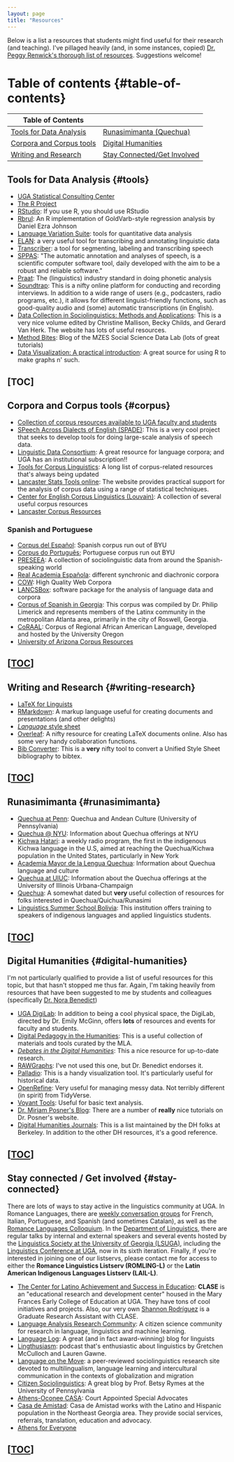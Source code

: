 ```yaml
---
layout: page
title: "Resources"
---
```


Below is a list a resources that students might find useful for their research (and teaching). I've pillaged heavily (and, in some instances, copied) [Dr. Peggy Renwick's thorough list of resources](http://faculty.franklin.uga.edu/mrenwick/phonetics-phonology-resources). Suggestions welcome!

# Table of contents {#table-of-contents} 

Table of Contents              |   |
---------------------------------------------------|------------------------------------------------|
[Tools for Data Analysis](#tools)                      | [Runasimimanta (Quechua)](#runasimimanta)    |
[Corpora and Corpus tools](#corpus)   | [Digital Humanities](#digital-humanities)   |
[Writing and Research](#writing-research)     |[Stay Connected/Get Involved](#stay-connected)   |

## Tools for Data Analysis {#tools} 
- [UGA Statistical Consulting Center](http://www.stat.uga.edu/consulting)
- [The R Project](http://www.r-project.org/)
- [RStudio](https://www.rstudio.com/): If you use R, you should use RStudio
- [Rbrul](http://www.danielezrajohnson.com/rbrul.html): An R implementation of GoldVarb-style regression analysis by Daniel Ezra Johnson
- [Language Variation Suite](https://languagevariationsuite.shinyapps.io/Pages/): tools for quantitative data analysis
- [ELAN](https://tla.mpi.nl/tools/tla-tools/elan/): a very useful tool for transcribing and annotating linguistic data
- [Transcriber](http://trans.sourceforge.net/en/presentation.php): a tool for segmenting, labeling and transcribing speech
- [SPPAS](http://www.sppas.org/): "The automatic annotation and analyses of speech, is a scientific computer software tool, daily developed with the aim to be a robust and reliable software."
- [Praat](http://www.fon.hum.uva.nl/praat/): The (linguistics) industry standard in doing phonetic analysis
- [Soundtrap](https://www.soundtrap.com/): This is a nifty online platform for conducting and recording interviews. In addition to a wide range of users (e.g., podcasters, radio programs, etc.), it allows for different linguist-friendly functions, such as good-quality audio and (some) automatic transcriptions (in English).
- [Data Collection in Sociolinguistics: Methods and Applications](https://sociolinguisticdatacollection.com/): This is a very nice volume edited by Christine Mallison, Becky Childs, and Gerard Van Herk. The website has lots of useful resources.
- [Method Bites](https://www.mzes.uni-mannheim.de/socialsciencedatalab/): Blog of the MZES Social Science Data Lab (lots of great tutorials)
- [Data Visualization: A practical introduction](https://socviz.co/): A great source for using R to make graphs n' such.

[[TOC](#table-of-contents)]
----

## Corpora and Corpus tools {#corpus} 
- [Collection of corpus resources available to UGA faculty and students](http://research.franklin.uga.edu/linglab/corpora)
- [SPeech Across Dialects of English (SPADE)](https://spade.glasgow.ac.uk/): This is a very cool project that seeks to develop tools for doing large-scale analysis of speech data.
- [Linguistic Data Consortium](https://www.ldc.upenn.edu/): A great resource for language corpora; and UGA has an institutional subscription!!
- [Tools for Corpus Linguistics](https://corpus-analysis.com/): A long list of corpus-related resources that's always being updated
- [Lancaster Stats Tools online](http://corpora.lancs.ac.uk/stats/index.php): The website provides practical support for the analysis of corpus data using a range of statistical techniques.
- <a href="https://uclouvain.be/en/research-institutes/ilc/cecl/corpora.html">Center for English Corpus Linguistics (Louvain)</a>: A collection of several useful corpus resources
- <a href="https://cqpweb.lancs.ac.uk/">Lancaster Corpus Resources</a>

### Spanish and Portuguese
- [Corpus del Español](http://www.corpusdelespanol.org/): Spanish corpus run out of BYU
- <a href="http://www.corpusdoportugues.org/">Corpus do Português</a>; Portuguese corpus run out BYU
- <a href="http://preseea.linguas.net/">PRESEEA</a>: A collection of sociolinguistic data from around the Spanish-speaking world
- <a href="http://www.rae.es/recursos/banco-de-datos">Real Academia Española</a>: different synchronic and diachronic corpora
- <a href="https://www.webcorpora.org/">COW</a>: High Quality Web Corpora
- <a href="http://corpora.lancs.ac.uk/lancsbox/">LANCSBox</a>: software package for the analysis of language data and corpora
- [Corpus of Spanish in Georgia](https://encompass.eku.edu/corpusspanga/): This corpus was compiled by Dr. Philip Limerick and represents members of the Latinx community in the metropolitan Atlanta area, primarily in the city of Roswell, Georgia.
- <a href="http://lingtools.uoregon.edu/coraal/explorer/">CoRAAL</a>: Corpus of Regional African American Language, developed and hosted by the University Oregon
- <a href="https://cesa.arizona.edu/links-other-sociolinguistic-corpora">University of Arizona Corpus Resources</a>

[[TOC](#table-of-contents)]
---

## Writing and Research {#writing-research}
- <a href="http://www.essex.ac.uk/linguistics/external/clmt/latex4ling/">LaTeX for Linguists</a>
- <a href="https://rmarkdown.rstudio.com/">RMarkdown</a>: A markup language useful for creating documents and presentations (and other delights)
- <a href="https://www.linguisticsociety.org/sites/default/files/style-sheet.pdf"><em>Language</em> style sheet</a>
- <a href="http://www.overleaf.com">Overleaf</a>: A nifty resource for creating LaTeX documents online. Also has some very handy collaboration functions.
- [Bib Converter](http://glottotopia.org/doc2tex/doc2bib): This is a **very** nifty tool to convert a Unified Style Sheet bibliography to bibtex.

[[TOC](#table-of-contents)]
---

## Runasimimanta {#runasimimanta}
- <a href="https://web.sas.upenn.edu/quechua/">Quechua at Penn</a>: Quechua and Andean Culture (University of Pennsylvania)
- <a href="https://as.nyu.edu/content/nyu-as/as/research-centers/clacs/quechua.html">Quechua @ NYU</a>: Information about Quechua offerings at NYU
- <a href="https://kichwahatari.org/">Kichwa Hatari</a>: a weekly radio program, the first in the indigenous Kichwa language in the U.S, aimed at reaching the Quechua/Kichwa population in the United States, particularly in New York
- <a href="http://amlq.org.pe/">Academia Mayor de la Lengua Quechua</a>: Information about Quechua language and culture
- <a href="http://www.clacs.illinois.edu/quechua/">Quechua at UIUC</a>: Information about the Quechua offerings at the University of Illinois Urbana-Champaign
- <a href="http://www.quechua.org.uk/">Quechua</a>: A somewhat dated but <strong>very </strong>useful collection of resources for folks interested in Quechua/Quichua/Runasimi
- [Linguistics Summer School Bolivia](https://www.lssbolivia.com/?fbclid=IwAR0RdJpESc70ZuTjig1HtGsB2k9cRdb5lAzF3wzkuBe0nDFbATUjN7oYdCY): This institution offers training to speakers of indigenous languages and applied linguistics students.

[[TOC](#table-of-contents)]
---

## Digital Humanities {#digital-humanities}
I'm not particularly qualified to provide a list of useful resources for this topic, but that hasn't stopped me thus far. Again, I'm taking heavily from resources that have been suggested to me by students and colleagues (specifically [Dr. Nora Benedict](https://norabenedict.github.io/index.html))

- [UGA DigiLab](https://digi.uga.edu/digilab/#1544564021635-6ae22572-cb2d): In addition to being a cool physical space, the DigiLab, directed by Dr. Emily McGinn, offers **lots** of resources and events for faculty and students.
- [Digital Pedagogy in the Humanities](https://digitalpedagogy.hcommons.org/?utm_campaign=digestapr20non&utm_medium=email&utm_source=mlaoutreach): This is a useful collection of materials and tools curated by the MLA.
- [*Debates in the Digital Humanities*](https://dhdebates.gc.cuny.edu/): This a nice resource for up-to-date research.
- [RAWGraphs](https://rawgraphs.io/): I've not used this one, but Dr. Benedict endorses it.
- [Palladio](https://hdlab.stanford.edu/palladio/): This is a handy visualization tool. It's particularly useful for historical data.
- [OpenRefine](https://openrefine.org/): Very useful for managing messy data. Not terribly different (in spirit) from TidyVerse.
- [Voyant Tools](https://voyant-tools.org/): Useful for basic text analysis.
- [Dr. Miriam Posner's Blog](https://miriamposner.com/blog/tutorials-ive-written/): There are a number of **really** nice tutorials on Dr. Posner's website.
- [Digital Humanities Journals](https://digitalhumanities.berkeley.edu/resources/digital-humanities-journals): This is a list maintained by the DH folks at Berkeley. In addition to the other DH resources, it's a good reference.

[[TOC](#table-of-contents)]
---

## Stay connected / Get involved {#stay-connected}
There are lots of ways to stay active in the linguistics community at UGA. In Romance Languages, there are [weekly conversation groups](http://rom.uga.edu/conversation-groups-and-language-tables) for French, Italian, Portuguese, and Spanish (and sometimes Catalan), as well as the [Romance Languages Colloquium](http://rom.uga.edu/events/all). In the [Department of Linguistics](http://www.linguistics.uga.edu/department-calendar), there are regular talks by internal and external speakers and several events hosted by the [Linguistics Society at the University of Georgia (LSUGA)](http://www.linguistics.uga.edu/lsuga), including the [Linguistics Conference at UGA](http://www.linguistics.uga.edu/linguistics-conference), now in its sixth iteration. Finally, if you're interested in joining one of our listservs, please contact me for access to either the **Romance Linguistics Listserv (ROMLING-L)** or the **Latin American Indigenous Languages Listserv (LAIL-L)**. 

- [The Center for Latino Achievement and Success in Education](https://coe.uga.edu/directory/latino-achievement): **CLASE** is an "educational research and development center" housed in the Mary Frances Early College of Education at UGA. They have tons of cool initiatives and projects. Also, our very own [Shannon Rodríguez](https://www.linguistics.uga.edu/directory/people/shannon-rodriguez) is a Graduate Research Assistant with CLASE.
- [Language Analysis Research Community](https://languagearc.com/): A citizen science community for research in language, linguistics and machine learning.
- <a href="http://languagelog.ldc.upenn.edu/nll/">Language Log</a>: A great (and in fact award-winning)&nbsp;blog for linguists
- <a href="https://lingthusiasm.com/">Lingthusiasm</a>: podcast that's enthusiastic about linguistics by Gretchen McCulloch and Lauren Gawne.
- <a href="http://www.languageonthemove.com/#">Language on the Move</a>: a peer-reviewed sociolinguistics research site devoted to multilingualism, language learning and intercultural communication in the contexts of globalization and migration
- <a href="https://citizensociolinguistics.com/">Citizen Sociolinguistics</a>: A great blog by Prof. Betsy Rymes at the University of Pennsylvania
- <a href="http://www.athensoconeecasa.org/">Athens-Oconee CASA</a>: Court Appointed Special Advocates
- [Casa de Amistad](http://athensamistad.com/): Casa de Amistad works with the Latino and Hispanic population in the Northeast Georgia area. They provide social services, referrals, translation, education and advocacy.
- <a href="https://athensforeveryone.com/">Athens for Everyone</a>

[[TOC](#table-of-contents)]
----
